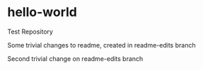 # hello-world
Test Repository

Some trivial changes to readme, created in readme-edits branch

Second trivial change on readme-edits branch
